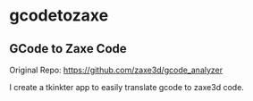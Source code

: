 # gcodetozaxe

## GCode to Zaxe Code
Original Repo: https://github.com/zaxe3d/gcode_analyzer

I create a tkinkter app to easily translate gcode to zaxe3d code.

